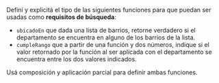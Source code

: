 Definí y explicitá el tipo de las siguientes funciones para que puedan ser usadas como **requisitos de búsqueda**:

* ```ubicadoEn``` que dada una lista de barrios, retorne verdadero si el departamento se encuentra en alguno de los barrios de la lista.
* ```cumpleRango``` que a partir de una función y dos números, indique si el valor retornado por la función al ser aplicada con el departamento se encuentra entre los dos valores indicados.

Usá composición y aplicación parcial para definir ambas funciones.